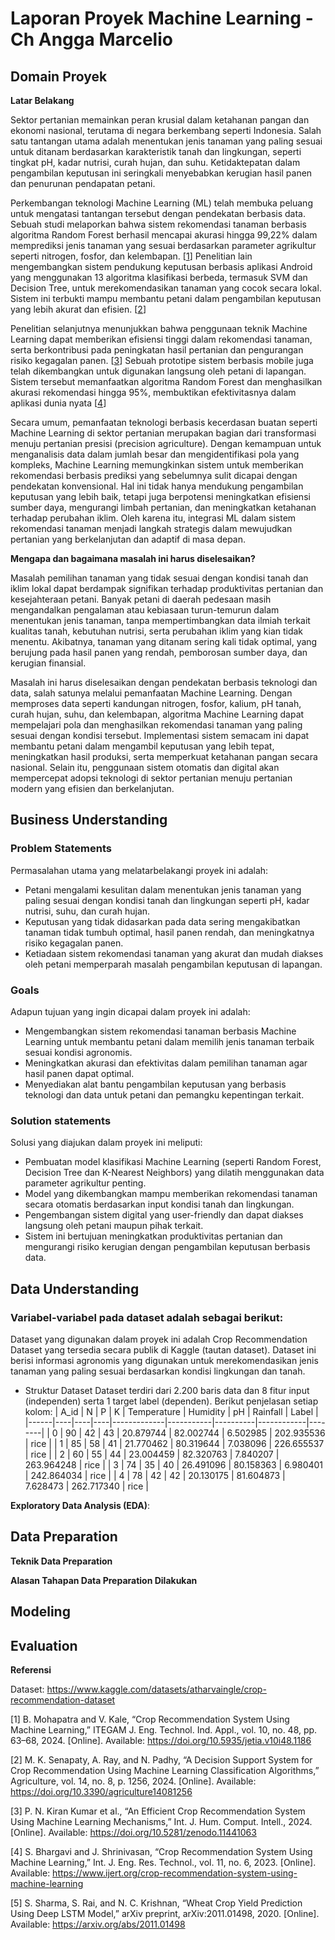 # Laporan Proyek Machine Learning - Ch Angga Marcelio

## Domain Proyek
**Latar Belakang**

Sektor pertanian memainkan peran krusial dalam ketahanan pangan dan ekonomi nasional, terutama di negara berkembang seperti Indonesia. Salah satu tantangan utama adalah menentukan jenis tanaman yang paling sesuai untuk ditanam berdasarkan karakteristik tanah dan lingkungan, seperti tingkat pH, kadar nutrisi, curah hujan, dan suhu. Ketidaktepatan dalam pengambilan keputusan ini seringkali menyebabkan kerugian hasil panen dan penurunan pendapatan petani.

Perkembangan teknologi Machine Learning (ML) telah membuka peluang untuk mengatasi tantangan tersebut dengan pendekatan berbasis data. Sebuah studi melaporkan bahwa sistem rekomendasi tanaman berbasis algoritma Random Forest berhasil mencapai akurasi hingga 99,22% dalam memprediksi jenis tanaman yang sesuai berdasarkan parameter agrikultur seperti nitrogen, fosfor, dan kelembapan. [[1](https://doi.org/10.5935/jetia.v10i48.1186)] Penelitian lain mengembangkan sistem pendukung keputusan berbasis aplikasi Android yang menggunakan 13 algoritma klasifikasi berbeda, termasuk SVM dan Decision Tree, untuk merekomendasikan tanaman yang cocok secara lokal. Sistem ini terbukti mampu membantu petani dalam pengambilan keputusan yang lebih akurat dan efisien. [[2](https://doi.org/10.3390/agriculture14081256)]

Penelitian selanjutnya menunjukkan bahwa penggunaan teknik Machine Learning dapat memberikan efisiensi tinggi dalam rekomendasi tanaman, serta berkontribusi pada peningkatan hasil pertanian dan pengurangan risiko kegagalan panen. [[3](https://doi.org/10.5281/zenodo.11441063)] Sebuah prototipe sistem berbasis mobile juga telah dikembangkan untuk digunakan langsung oleh petani di lapangan. Sistem tersebut memanfaatkan algoritma Random Forest dan menghasilkan akurasi rekomendasi hingga 95%, membuktikan efektivitasnya dalam aplikasi dunia nyata [[4](https://www.ijert.org/crop-recommendation-system-using-machine-learning)]

Secara umum, pemanfaatan teknologi berbasis kecerdasan buatan seperti Machine Learning di sektor pertanian merupakan bagian dari transformasi menuju pertanian presisi (precision agriculture). Dengan kemampuan untuk menganalisis data dalam jumlah besar dan mengidentifikasi pola yang kompleks, Machine Learning memungkinkan sistem untuk memberikan rekomendasi berbasis prediksi yang sebelumnya sulit dicapai dengan pendekatan konvensional. Hal ini tidak hanya mendukung pengambilan keputusan yang lebih baik, tetapi juga berpotensi meningkatkan efisiensi sumber daya, mengurangi limbah pertanian, dan meningkatkan ketahanan terhadap perubahan iklim. Oleh karena itu, integrasi ML dalam sistem rekomendasi tanaman menjadi langkah strategis dalam mewujudkan pertanian yang berkelanjutan dan adaptif di masa depan.

**Mengapa dan bagaimana masalah ini harus diselesaikan?**

Masalah pemilihan tanaman yang tidak sesuai dengan kondisi tanah dan iklim lokal dapat berdampak signifikan terhadap produktivitas pertanian dan kesejahteraan petani. Banyak petani di daerah pedesaan masih mengandalkan pengalaman atau kebiasaan turun-temurun dalam menentukan jenis tanaman, tanpa mempertimbangkan data ilmiah terkait kualitas tanah, kebutuhan nutrisi, serta perubahan iklim yang kian tidak menentu. Akibatnya, tanaman yang ditanam sering kali tidak optimal, yang berujung pada hasil panen yang rendah, pemborosan sumber daya, dan kerugian finansial.

Masalah ini harus diselesaikan dengan pendekatan berbasis teknologi dan data, salah satunya melalui pemanfaatan Machine Learning. Dengan memproses data seperti kandungan nitrogen, fosfor, kalium, pH tanah, curah hujan, suhu, dan kelembapan, algoritma Machine Learning dapat mempelajari pola dan menghasilkan rekomendasi tanaman yang paling sesuai dengan kondisi tersebut. Implementasi sistem semacam ini dapat membantu petani dalam mengambil keputusan yang lebih tepat, meningkatkan hasil produksi, serta memperkuat ketahanan pangan secara nasional. Selain itu, penggunaan sistem otomatis dan digital akan mempercepat adopsi teknologi di sektor pertanian menuju pertanian modern yang efisien dan berkelanjutan.

## Business Understanding
### Problem Statements

Permasalahan utama yang melatarbelakangi proyek ini adalah:
- Petani mengalami kesulitan dalam menentukan jenis tanaman yang paling sesuai dengan kondisi tanah dan lingkungan seperti pH, kadar nutrisi, suhu, dan curah hujan.
- Keputusan yang tidak didasarkan pada data sering mengakibatkan tanaman tidak tumbuh optimal, hasil panen rendah, dan meningkatnya risiko kegagalan panen.
- Ketiadaan sistem rekomendasi tanaman yang akurat dan mudah diakses oleh petani memperparah masalah pengambilan keputusan di lapangan.

### Goals

Adapun tujuan yang ingin dicapai dalam proyek ini adalah:
- Mengembangkan sistem rekomendasi tanaman berbasis Machine Learning untuk membantu petani dalam memilih jenis tanaman terbaik sesuai kondisi agronomis.
- Meningkatkan akurasi dan efektivitas dalam pemilihan tanaman agar hasil panen dapat optimal.
- Menyediakan alat bantu pengambilan keputusan yang berbasis teknologi dan data untuk petani dan pemangku kepentingan terkait.

### Solution statements

Solusi yang diajukan dalam proyek ini meliputi:
- Pembuatan model klasifikasi Machine Learning (seperti Random Forest, Decision Tree dan K-Nearest Neighbors) yang dilatih menggunakan data parameter agrikultur penting.
- Model yang dikembangkan mampu memberikan rekomendasi tanaman secara otomatis berdasarkan input kondisi tanah dan lingkungan.
- Pengembangan sistem digital yang user-friendly dan dapat diakses langsung oleh petani maupun pihak terkait.
- Sistem ini bertujuan meningkatkan produktivitas pertanian dan mengurangi risiko kerugian dengan pengambilan keputusan berbasis data.

## Data Understanding

### Variabel-variabel pada dataset adalah sebagai berikut:
Dataset yang digunakan dalam proyek ini adalah Crop Recommendation Dataset yang tersedia secara publik di Kaggle (tautan dataset). Dataset ini berisi informasi agronomis yang digunakan untuk merekomendasikan jenis tanaman yang paling sesuai berdasarkan kondisi lingkungan dan tanah.

- Struktur Dataset
Dataset terdiri dari 2.200 baris data dan 8 fitur input (independen) serta 1 target label (dependen). Berikut penjelasan setiap kolom:
| A_id | N  | P  | K  | Temperature | Humidity  | pH       | Rainfall   | Label |
|------|----|----|----|-------------|-----------|----------|------------|--------|
| 0    | 90 | 42 | 43 | 20.879744   | 82.002744 | 6.502985 | 202.935536 | rice   |
| 1    | 85 | 58 | 41 | 21.770462   | 80.319644 | 7.038096 | 226.655537 | rice   |
| 2    | 60 | 55 | 44 | 23.004459   | 82.320763 | 7.840207 | 263.964248 | rice   |
| 3    | 74 | 35 | 40 | 26.491096   | 80.158363 | 6.980401 | 242.864034 | rice   |
| 4    | 78 | 42 | 42 | 20.130175   | 81.604873 | 7.628473 | 262.717340 | rice   |

**Exploratory Data Analysis (EDA)**:

## Data Preparation
**Teknik Data Preparation**

**Alasan Tahapan Data Preparation Dilakukan**

## Modeling

## Evaluation


**Referensi**

Dataset: https://www.kaggle.com/datasets/atharvaingle/crop-recommendation-dataset

[1] B. Mohapatra and V. Kale, “Crop Recommendation System Using Machine Learning,” ITEGAM J. Eng. Technol. Ind. Appl., vol. 10, no. 48, pp. 63–68, 2024. [Online]. Available: https://doi.org/10.5935/jetia.v10i48.1186

[2] M. K. Senapaty, A. Ray, and N. Padhy, “A Decision Support System for Crop Recommendation Using Machine Learning Classification Algorithms,” Agriculture, vol. 14, no. 8, p. 1256, 2024. [Online]. Available: https://doi.org/10.3390/agriculture14081256

[3] P. N. Kiran Kumar et al., “An Efficient Crop Recommendation System Using Machine Learning Mechanisms,” Int. J. Hum. Comput. Intell., 2024. [Online]. Available: https://doi.org/10.5281/zenodo.11441063

[4] S. Bhargavi and J. Shrinivasan, “Crop Recommendation System Using Machine Learning,” Int. J. Eng. Res. Technol., vol. 11, no. 6, 2023. [Online]. Available: https://www.ijert.org/crop-recommendation-system-using-machine-learning

[5] S. Sharma, S. Rai, and N. C. Krishnan, “Wheat Crop Yield Prediction Using Deep LSTM Model,” arXiv preprint, arXiv:2011.01498, 2020. [Online]. Available: https://arxiv.org/abs/2011.01498
